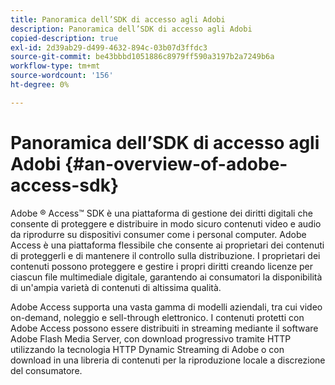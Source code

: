 ```yaml
---
title: Panoramica dell’SDK di accesso agli Adobi
description: Panoramica dell’SDK di accesso agli Adobi
copied-description: true
exl-id: 2d39ab29-d499-4632-894c-03b07d3ffdc3
source-git-commit: be43bbbd1051886c8979ff590a3197b2a7249b6a
workflow-type: tm+mt
source-wordcount: '156'
ht-degree: 0%

---
```


# Panoramica dell’SDK di accesso agli Adobi {#an-overview-of-adobe-access-sdk}

Adobe ® Access™ SDK è una piattaforma di gestione dei diritti digitali che consente di proteggere e distribuire in modo sicuro contenuti video e audio da riprodurre su dispositivi consumer come i personal computer. Adobe Access è una piattaforma flessibile che consente ai proprietari dei contenuti di proteggerli e di mantenere il controllo sulla distribuzione. I proprietari dei contenuti possono proteggere e gestire i propri diritti creando licenze per ciascun file multimediale digitale, garantendo ai consumatori la disponibilità di un&#39;ampia varietà di contenuti di altissima qualità.

Adobe Access supporta una vasta gamma di modelli aziendali, tra cui video on-demand, noleggio e sell-through elettronico. I contenuti protetti con Adobe Access possono essere distribuiti in streaming mediante il software Adobe Flash Media Server, con download progressivo tramite HTTP utilizzando la tecnologia HTTP Dynamic Streaming di Adobe o con download in una libreria di contenuti per la riproduzione locale a discrezione del consumatore.
